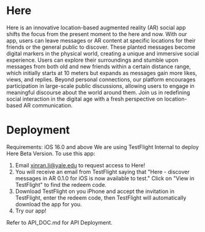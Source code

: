# Here
Here is an innovative location-based augmented reality (AR) social app shifts the focus from the present moment to the here and now. 
With our app, users can leave messages or AR content at specific locations for their friends or the general public to discover. 
These planted messages become digital markers in the physical world, creating a unique and immersive social experience. 
Users can explore their surroundings and stumble upon messages from both old and new friends within a certain distance range, which initially starts at 10 meters but expands as messages gain more likes, views, and replies. 
Beyond personal connections, our platform encourages participation in large-scale public discussions, allowing users to engage in meaningful discourse about the world around them. 
Join us in redefining social interaction in the digital age with a fresh perspective on location-based AR communication.

# Deployment
Requirements: iOS 16.0 and above
We are using TestFlight Internal to deploy Here Beta Version. To use this app:
1. Email xinran.li@yale.edu to request access to Here!
2. You will receive an email from TestFlight saying that "Here - discover messages in AR 0.1.0 for iOS is now available to test." Click on "View in TestFlight" to find the redeem code.
3. Download TestFlight on you iPhone and accept the invitation in TestFlight, enter the redeem code, then TestFlight will automatically download the app for you.
4. Try our app!

Refer to API_DOC.md for API Deployment.
